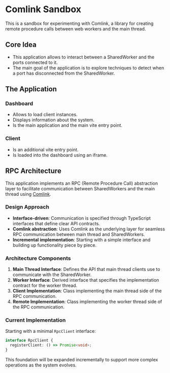 # Comlink Sandbox

This is a sandbox for experimenting with Comlink, a library for creating remote procedure calls between web workers and the main thread.

## Core Idea

- This application allows to interact between a SharedWorker and the ports connected to it.
- The main goal of the application is to explore techniques to detect when a port has disconnected from the SharedWorker.

## The Application

### Dashboard

- Allows to load client instances.
- Displays information about the system.
- Is the main application and the main vite entry point.

### Client

- Is an additional vite entry point.
- Is loaded into the dashboard using an iframe.

## RPC Architecture

This application implements an RPC (Remote Procedure Call) abstraction layer to facilitate communication between SharedWorkers and the main thread using [Comlink](https://github.com/GoogleChromeLabs/comlink).

### Design Approach

- **Interface-driven**: Communication is specified through TypeScript interfaces that define clear API contracts.
- **Comlink abstraction**: Uses Comlink as the underlying layer for seamless RPC communication between main thread and SharedWorkers.
- **Incremental implementation**: Starting with a simple interface and building up functionality piece by piece.

### Architecture Components

1. **Main Thread Interface**: Defines the API that main thread clients use to communicate with the SharedWorker.
2. **Worker Interface**: Derived interface that specifies the implementation contract for the worker thread.
3. **Client Implementation**: Class implementing the main thread side of the RPC communication.
4. **Remote Implementation**: Class implementing the worker thread side of the RPC communication.

### Current Implementation

Starting with a minimal `RpcClient` interface:

```typescript
interface RpcClient {
  registerClient: () => Promise<void>;
}
```

This foundation will be expanded incrementally to support more complex operations as the system evolves.
